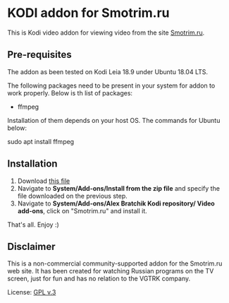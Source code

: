 # KODI addon for Smotrim.ru

This is Kodi video addon for viewing video from the site
[Smotrim.ru](https://Smotrim.ru). 

## Pre-requisites
The addon as been tested on Kodi Leia 18.9 under Ubuntu 18.04
LTS.

The following packages need to be present in your system
for addon to work properly. Below is th list of packages:

- ffmpeg

Installation of them depends on your host OS. The commands 
for Ubuntu below:

sudo apt install ffmpeg

## Installation 
1. Download  [this file](https://abratchik.github.io/kodi.repository/repository.abratchik/repository.abratchik-1.0.1.zip)
2. Navigate to <b>System/Add-ons/Install from the zip file</b> and 
   specify the file downloaded on the previous step. 
3. Navigate to <b>System/Add-ons/Alex Bratchik Kodi repository/
   Video add-ons</b>, click on "Smotrim.ru" and install it.
   
That's all. Enjoy :)

## Disclaimer
This is a non-commercial community-supported addon for the Smotrim.ru web site.
It has been created for watching Russian programs on the TV screen, just for fun and has no relation
to the VGTRK company.

License: [GPL v.3](http://www.gnu.org/copyleft/gpl.html)
